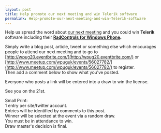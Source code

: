 ```yaml
---
layout: post
title: Help promote our next meeting and win Telerik software
permalink: Help-promote-our-next-meeting-and-win-Telerik-software
---
```


Help us spread the word about [our next meeting](https://mrlacey.github.io/winappsldn/Meeting-20%E2%80%93March-21st) and you could win **Telerik** software including their **[RadControls for Windows Phone](http://www.telerik.com/products/windows-phone.aspx).**

Simply write a blog post, article, tweet or something else which encourages people to attend our next meeting and to go to [http://wpug20.eventbrite.com/](http://wpug20.eventbrite.com/) or [http://www.meetup.com/wpuguk/events/56027782/](http://www.meetup.com/wpuguk/events/56027782/) to register.  
Then add a comment below to show what you've posted.

Everyone who posts a link will be entered into a draw to win the license.

See you on the 21st.

Small Print:  
1 entry per site/twitter account.  
Entries will be identified by comments to this post.  
Winner will be selected at the event via a random draw.  
You must be in attendance to win.  
Draw master's decision is final.
